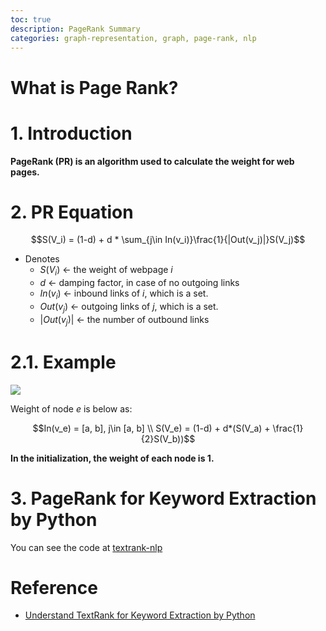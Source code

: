 ```yaml
---
toc: true
description: PageRank Summary
categories: graph-representation, graph, page-rank, nlp
---
```


# What is Page Rank?

# 1. Introduction

**PageRank (PR) is an algorithm used to calculate the weight for web pages.**

# 2. PR Equation

$$S(V_i) = (1-d) + d * \sum_{j\in In(v_i)}\frac{1}{|Out(v_j)|}S(V_j)$$

- Denotes
    - $S(V_i)$ ← the weight of webpage $i$
    - $d$ ← damping factor, in case of no outgoing links
    - $In(v_i)$ ← inbound links of $i$, which is a set.
    - $Out(v_j)$ ← outgoing links of $j$, which is a set.
    - $\vert Out(v_j) \vert$ ← the number of outbound links

# 2.1. Example

![](https://miro.medium.com/max/1030/1*DkZjlRNEjPSc8RNL7yWggA.jpeg)

Weight of node $e$ is below as:

$$In(v_e) = [a, b], j\in [a, b] \\
S(V_e) = (1-d) + d*(S(V_a) + \frac{1}{2}S(V_b))$$

**In the initialization, the weight of each node is $1$.**

# 3. PageRank for Keyword Extraction by Python

You can see the code at [textrank-nlp](https://github.com/JudePark96/textrank-nlp)

# Reference
- [Understand TextRank for Keyword Extraction by Python](https://towardsdatascience.com/textrank-for-keyword-extraction-by-python-c0bae21bcec0)
